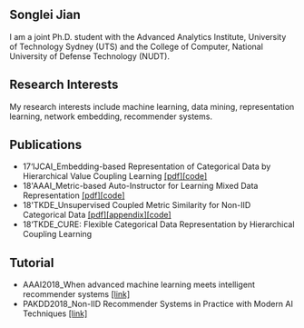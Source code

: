 ## **Songlei Jian**
I am a joint Ph.D. student with the Advanced Analytics Institute, University of Technology Sydney (UTS) and the College of Computer, National University of Defense Technology (NUDT). 
## **Research Interests**
My research interests include machine learning, data mining, representation learning, network embedding, recommender systems.
## **Publications**
- 17‘IJCAI_Embedding-based Representation of Categorical Data by Hierarchical Value Coupling Learning [\[pdf\]](./publication/17IJCAI_CDE.pdf)[\[code\]](https://github.com/jiansonglei/CDE)
- 18'AAAI_Metric-based Auto-Instructor for Learning Mixed Data Representation [\[pdf\]](./publication/18AAAI_MAI.pdf)[\[code\]](https://github.com/jiansonglei/MAI)
- 18'TKDE_Unsupervised Coupled Metric Similarity for Non-IID Categorical Data [\[pdf\]](./publication/18TKDE_CMS.pdf)[\[appendix\]](./publication/18CMS_APPENDIX.pdf)[\[code\]](https://github.com/jiansonglei/CMS)
- 18‘TKDE_CURE: Flexible Categorical Data Representation by Hierarchical Coupling Learning 
## **Tutorial**
- AAAI2018_When advanced machine learning meets intelligent recommender systems [\[link\]](https://sites.google.com/view/lianghu/home/tutorials/aaai2018mlrs)
- PAKDD2018_Non-IID Recommender Systems in Practice with Modern AI Techniques 
  [\[link\]](https://sites.google.com/view/lianghu/home/tutorials/pakdd2018)


